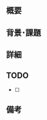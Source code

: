 ## 概要
<!-- 提案する機能や改善点を簡潔に記載 -->


## 背景･課題
<!-- この機能が必要だと感じた背景や、解決したい課題 -->


## 詳細
<!-- 具体的な機能の説明や使い方､実装方針などを記載 -->


## TODO
<!-- やることリスト -->
- [ ]


## 備考


